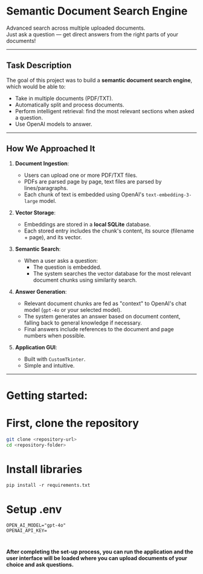 # Semantic Document Search Engine

Advanced search across multiple uploaded documents.  
Just ask a question — get direct answers from the right parts of your documents!

---

## Task Description

The goal of this project was to build a **semantic document search engine**, 
which would be able to: 
- Take in multiple documents (PDF/TXT).
- Automatically split and process documents.
- Perform intelligent retrieval: find the most relevant sections when asked a question.
- Use OpenAI models to answer.

---

## How We Approached It

1. **Document Ingestion**:
   - Users can upload one or more PDF/TXT files.
   - PDFs are parsed page by page, text files are parsed by lines/paragraphs.
   - Each chunk of text is embedded using OpenAI's `text-embedding-3-large` model.

2. **Vector Storage**:
   - Embeddings are stored in a **local SQLite** database.
   - Each stored entry includes the chunk's content, its source (filename + page), and its vector.

3. **Semantic Search**:
   - When a user asks a question:
     - The question is embedded.
     - The system searches the vector database for the most relevant document chunks using similarity search.

4. **Answer Generation**:
   - Relevant document chunks are fed as "context" to OpenAI's chat model (`gpt-4o` or your selected model).
   - The system generates an answer based on document content, falling back to general knowledge if necessary.
   - Final answers include references to the document and page numbers when possible.

5. **Application GUI**:
   - Built with `CustomTkinter`.
   - Simple and intuitive.

---

# Getting started:

# First, clone the repository

```bash
git clone <repository-url>
cd <repository-folder>
```

# Install libraries
```
pip install -r requirements.txt
```

# Setup .env
```
OPEN_AI_MODEL="gpt-4o"
OPENAI_API_KEY=
```
#
**After completing the set-up process, you can run the application and the user interface will be loaded
where you can upload documents of your choice and ask questions.**